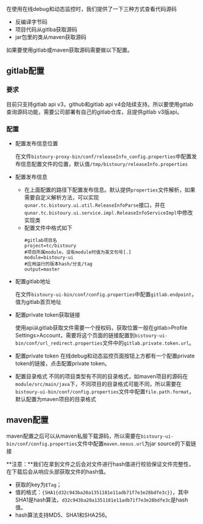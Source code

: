 在使用在线debug和动态监控时，我们提供了一下三种方式查看代码源码

- 反编译字节码
- 项目代码从gitlba获取源码
- jar包里的类从maven获取源码

如果要使用gitlab或maven获取源码需要做以下配置。

## gitlab配置
### 要求

目前只支持gitlab api v3，github和gitlab api v4会陆续支持。所以要使用gitlab查询源码功能，需要公司部署有自己的gitlab仓库，且提供gitlab v3版api。

### 配置

- 配置发布信息位置

    在文件`bistoury-proxy-bin/conf/releaseInfo_config.properties`中配置发布信息配置文件的位置，默认值`/tmp/bistoury/releaseInfo.properties`
- 配置发布信息

    - 在上面配置的路径下配置发布信息。默认提供`properties`文件解析，如果需要自定义解析方法，可以实现`qunar.tc.bistoury.ui.util.ReleaseInfoParse`接口，并在`qunar.tc.bistoury.ui.service.impl.ReleaseInfoServiceImpl`中修改实现类
    - 配置文件中格式如下
        ```properties
        #gitlab项目名
        project=tc/bistoury
        #项目所属module，没有module时值为英文句号[.]
        module=bistoury-ui
        #应用运行的版本hash/分支/tag
        output=master
        ```
- 配置gitlab地址
    
    在文件`bistoury-ui-bin/conf/config.properties`中配置`gitlab.endpoint`，值为gitlab首页地址
- 配置private token获取链接

    使用api从gitlab获取文件需要一个授权码，获取位置一般在gitlab>Profile Settings>Account，需要将这个页面的链接配置到`bistoury-ui-bin/conf/url_redirect.properties`文件中的`gitlab.private.token.url`。
- 配置private token
    在线debug和动态监控页面按钮上方都有一个配置private token的链接，点击配置private token。

- 配置目录格式
    不同的项目类型有不同的目录格式，如maven项目的源码在`module/src/main/java`下，不同项目的目录格式可能不同，所以需要在`bistoury-ui-bin/conf/config.properties`文件中配置`file.path.format`，默认配置为maven项目的目录格式
## maven配置

maven配置之后可以从maven私服下载源码，所以需要在`bistoury-ui-bin/conf/config.properties`文件中配置`maven.nexus.url`为jar source的下载链接

**注意：**我们在拿到文件之后会对文件进行hash值进行校验保证文件完整性，在下载后会从响应头部获取文件的hash值。
- 获取的key为`ETag`；
- 值的格式：`{SHA1{d32c943ba20a1351181e11adb71f7e3e28bdfe3c}}`，其中SHA1是hash算法，`d32c943ba20a1351181e11adb71f7e3e28bdfe3c`是hash值。
- hash算法支持MD5、SHA1和SHA256。

